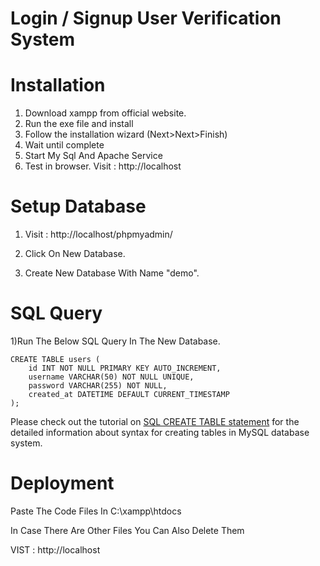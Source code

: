 # Login / Signup User Verification System

# Installation
1) Download xampp from official website.
2) Run the exe file and install
3) Follow the installation wizard (Next>Next>Finish)
4) Wait until complete
5) Start My Sql And Apache Service
6) Test in browser. Visit : http://localhost

# Setup Database
1) Visit : http://localhost/phpmyadmin/

2) Click On New Database.

3) Create New Database With Name "demo".

# SQL Query
1)Run The Below SQL Query In The New Database.
```
CREATE TABLE users (
    id INT NOT NULL PRIMARY KEY AUTO_INCREMENT,
    username VARCHAR(50) NOT NULL UNIQUE,
    password VARCHAR(255) NOT NULL,
    created_at DATETIME DEFAULT CURRENT_TIMESTAMP
);
```
Please check out the tutorial on [SQL CREATE TABLE statement](https://www.tutorialrepublic.com/sql-tutorial/sql-create-table-statement.php) for the detailed information about syntax for creating tables in MySQL database system.

# Deployment
Paste The Code Files In C:\xampp\htdocs

In Case There Are Other Files You Can Also Delete Them

VIST : http://localhost
